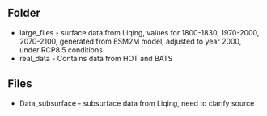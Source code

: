## Folder

* large_files - surface data from Liqing, values for 1800-1830, 1970-2000, 2070-2100, generated from ESM2M model, adjusted to year 2000, under RCP8.5 conditions
* real_data - Contains data from HOT and BATS

## Files

* Data_subsurface - subsurface data from Liqing, need to clarify source
